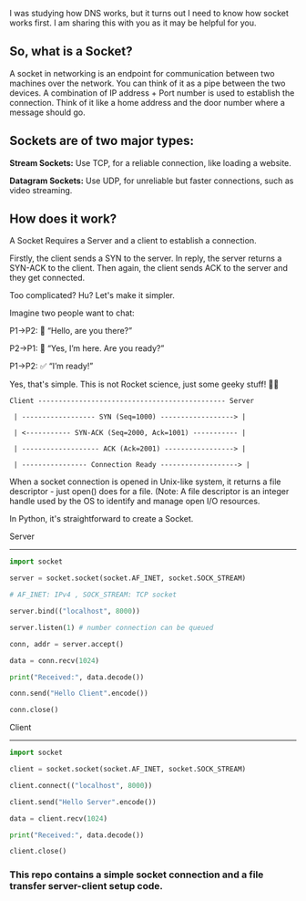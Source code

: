 I was studying how DNS works, but it turns out I need to know how socket works first. I am sharing this with you as it may be helpful for you.





## So, what is a Socket? 

A socket in networking is an endpoint for communication between two machines over the network. You can think of it as a pipe between the two devices. A combination of IP address + Port number is used to establish the connection. Think of it like a home address and the door number where a message should go.





## Sockets are of two major types:

**Stream Sockets:** Use TCP, for a reliable connection, like loading a website.

**Datagram Sockets:** Use UDP, for unreliable but faster connections,  such as video streaming.



## How does it work?

A Socket Requires a Server and a client to establish a connection. 

Firstly, the client sends a  SYN to the server. In reply, the server returns a SYN-ACK to the client. Then again, the client sends ACK to the server and they get connected. 

Too complicated? Hu? Let's make it simpler.

Imagine two people want to chat:

P1->P2: 👋 “Hello, are you there?”

P2->P1: 🤝 “Yes, I’m here. Are you ready?”

P1->P2:  ✅ “I’m ready!”



Yes, that's simple. This is not Rocket science, just some geeky stuff! 😵‍💫


```
Client ---------------------------------------------- Server

 | ------------------ SYN (Seq=1000) ------------------> |

 | <----------- SYN-ACK (Seq=2000, Ack=1001) ----------- |

 | ------------------- ACK (Ack=2001) -----------------> |

 | ---------------- Connection Ready -------------------> |
```


When a socket connection is opened in Unix-like system, it returns a file descriptor - just open() does for a file. (Note: A file descriptor is an integer handle used by the OS to identify and manage open I/O resources.





In Python, it's straightforward to create a Socket.

Server

-------
```python
import socket

server = socket.socket(socket.AF_INET, socket.SOCK_STREAM)

# AF_INET: IPv4 , SOCK_STREAM: TCP socket

server.bind(("localhost", 8000))

server.listen(1) # number connection can be queued

conn, addr = server.accept()

data = conn.recv(1024)

print("Received:", data.decode())

conn.send("Hello Client".encode())

conn.close()
```


Client

------
```python
import socket

client = socket.socket(socket.AF_INET, socket.SOCK_STREAM)

client.connect(("localhost", 8000))

client.send("Hello Server".encode())

data = client.recv(1024)

print("Received:", data.decode())

client.close()

```

### This repo contains a simple socket connection and a file transfer server-client setup code.
